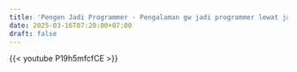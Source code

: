 ```yaml
---
title: 'Pengen Jadi Programmer - Pengalaman gw jadi programmer lewat jalur otodidak'
date: 2025-03-16T07:20:00+07:00
draft: false
---
```


{{< youtube P19h5mfcfCE >}}
